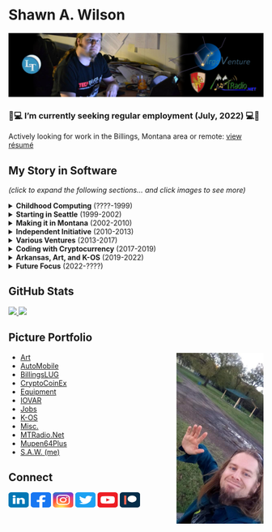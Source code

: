 # Shawn A. Wilson

[![Banner](https://github.com/lannocc/lannocc/raw/main/banner.png)](https://github.com/lannocc)

### 🙋💻 I’m currently seeking regular employment (July, 2022) 💻🙋

Actively looking for work in the Billings, Montana area or remote: [view résumé](https://github.com/lannocc/lannocc/blob/main/resume-lannocc-billings2022.pdf)


## My Story in Software

*(click to expand the following sections... and click images to see more)*


<details>
<summary><b>Childhood Computing</b> (????-1999)</summary>

#### BASIC Beginnings
<a title="View Equipment" href="https://github.com/lannocc/lannocc/blob/main/equipment/README.md"><img align="right" src="https://github.com/lannocc/lannocc/raw/main/equipment/2021-01-06(5).jpg" width="200"></a>
TRS-80, Commodore 64, Atari 520 ST... these are the machines of my childhood. Even for the time, they were by no means modern. I remember drooling over 386 and 486 computers when I spied them in a store-front window, but I knew we couldn't afford them. Even though plenty of games existed, that's not what was included in the hand-me-down tech that I was still gracious to receive. What was included were manuals, lots of manuals. So if this 10-year-old boy was going find anything interesting to do with these computers, he was going to have to write it himself! That's when I learned BASIC and thus began what was to be a life-long interest in programming.

#### Jump into Java
Sometime during my freshman and sophomore years of high school, I took two programming courses at the local junior college. Although these were just intoroductory classes, they finally exposed me to some "real" programming languages: C and C++. I excelled during class but they left me wanting more. When I was 15 or 16, that time when most teenagers are busy earning their driver's license and procuring a car, I bought a computer instead. That is, I ordered it piecemeal from about 10 different companies straight out of Computer Shopper magazine. And it worked! Finally, I had a "modern" machine: Cyrix P200+ CPU and 32MB RAM.

Fresh from the programming classes and with a decent computer, it was time to dig in. Just one problem: I couldn't afford the sorts of tools we used in class (Boreland C compiler). Anyways, there was this new language similar to C++ I was hearing about -- Java. It was getting a lot of buzz and I wanted to make my own web page applet. So I got the book: "Teach Yourself Java in 24 Hours." That single source (tools included!) was all I needed to jump into Java 1.0 programming... and set me on a course of work for the next decade and beyond!
</details>


<details>
<summary><b>Starting in Seattle</b> (1999-2002)</summary>

#### University of Washington
<p>
<a title="View Jobs" href="https://github.com/lannocc/lannocc/blob/main/jobs/README.md"><img align="right" src="https://github.com/lannocc/lannocc/raw/main/jobs/uw.jpg" width="200"></a>
My junior and senior high school years were spent almost entirely at the local community college, thanks to Washington State's "Running Start" program which covered the tuition. However, after graduating in 1999 I did have a small amount of money, enough to cover first year at university, so I applied and was accepted to University of Washington.
</p>
<p>
<a title="View Jobs" href="https://github.com/lannocc/lannocc/blob/main/jobs/README.md"><img align="right" src="https://github.com/lannocc/lannocc/raw/main/jobs/uw-marygates.jpg" width="200"></a>
Shortly after beginning studies at U.W. in the fall of '99, I took an on-campus student job with the university's Computing & Communications department. Though starting in a junior technical support position, I soon moved up to providing account support to university staff. It was during this time I met some amazing people and was there during the grand opening of Mary Gates Hall (presented by Bill Gates) -- our new workplace. At U.W. was also where I was first introduced to Unix systems, and after installing Red Hat Linux 6 on my own computer and joining the local Linux User's Group, I was hooked!
</p>

#### HCM International and Meta4: From Lake Washington to Madrid
<p>
It was after my first year at university that I was faced with a difficult choice: stay in school and go into debt, or attempt to get that ideal job which was the main reason I was in school, but without finishing first. I did the latter in October, 2000 when I was hired on at HCM (Human Capital Management) as their youngest ever hire!
</p>
<p>
<a title="View Jobs" href="https://github.com/lannocc/lannocc/blob/main/jobs/README.md"><img align="right" src="https://github.com/lannocc/lannocc/raw/main/jobs/hcm.gif"></a>
HCM was a great place to work, in the beautiful Leschi Park area of Seattle right on the shore of Lake Washington. Specializing in HR software for Fortune 500 companies, we built tools for things like employee satisfaction surveys and complete benefits management. As an international organization, I performed work on defining and coding standards for localization (language, dates, currency, etc.) of our web services.
</p>
<p>
<a title="View Jobs" href="https://github.com/lannocc/lannocc/blob/main/jobs/README.md"><img align="right" src="https://github.com/lannocc/lannocc/raw/main/jobs/meta4.jpg" width="200"></a>
When HCM partnered with a Spanish company called Meta4, we began to use some of their tools including a JSP tag library. Unfortunately, problems were found in the implementation which we were unable to get resolution on until I identified the root causes by working through the decompiled output of the provided Java classes. This work was vital to our production and significant enough that HCM flew myself and one other developer out to Madrid for two weeks so that we could advise and oversee the solution to our satisfaction. What an amazing experience for 19-year-old me!
</p>
</details>


<details>
<summary><b>Making it in Montana</b> (2002-2010)</summary>

#### ATM Express
<p>
<a title="View Jobs" href="https://github.com/lannocc/lannocc/blob/main/jobs/README.md"><img align="right" src="https://github.com/lannocc/lannocc/raw/main/jobs/atmr.gif"></a>
It was early 2002 and HCM was struggling to keep us paid on time, apparently just one of many victims succumbing to the after-effects of the dot-com bubble. But thanks to my membership on the SeaJUG (Seattle Java User's Group) mailing list, I was pointed in a new direction: a company called ATM Express in Billings, Montana was hiring. ATM Express had recently transitioned from ASP to a Java-based MVC framework for their ATMReports.com web offering and were seeking to add another developer to their team. I had nothing holding me back in Seattle so they flew me out for an interview and weekend stay in Montana and I immediately fell in love with the place.
</p>
<p>
<a title="View Jobs" href="https://github.com/lannocc/lannocc/blob/main/jobs/README.md"><img align="right" src="https://github.com/lannocc/lannocc/raw/main/jobs/inc500.jpg" width="200"><img align="right" src="https://github.com/lannocc/lannocc/raw/main/jobs/atme.png"></a>
At ATM Express I was able to work through some real challenges and grow as a developer. We were recognized two years in a row by Inc. 500 as the largest privately-held ATM distributor in the U.S. At the time, the organization was small enough that I worked on all areas of our software: from core MVC framework, data modeling, web-based reporting and step-by-step wizards, to direct client-server data feeds with financial institutions and ATM event messaging encapsulation.
</p>

#### Payment Alliance
<p>
<a title="View Jobs" href="https://github.com/lannocc/lannocc/blob/main/jobs/README.md"><img align="right" src="https://github.com/lannocc/lannocc/raw/main/jobs/pai.gif"></a>
My work at ATM Express was long term and satisfying, so when we merged with a company called Payment Alliance I played a significant role bringing the two sides of the business (ATM and bankcard/point-of-sale) together into a single cohesive web platform. This started with a week spent in West Palm Beach, Florida gathering requirements for PAI's side of the business and culminated with the development of a new internal event-driven billing system following standard double-entry general accounting principles and PCI compliance. I ultimately left once the major tasks of merging were completed in order to pursue my own business interests but continued to do work for PAI for a couple more years as an independent contractor.
</p>
<p>
In April, 2021, <a href="https://github.com/lannocc/lannocc/blob/main/jobs/Brink%E2%80%99s%20Acquires%20Largest%20Privately%20Owned%20Provider%20of%20ATM%20Services%20in%20the%20U.S..pdf">PAI was acquired by Brink's for $213 million</a>.
</p>
</details>


<details>
<summary><b>Independent Initiative</b> (2010-2013)</summary>

#### Billings Linux Users Group & Others
<p>
Even while I had regular employment it was still important to me to play a part in the larger community, so I joined the BillingsLUG shortly after moving to Montana. Through this group I met some wonderful people and learned about useful technology and techniques. By personally organizing and presenting at a number of meetings I was able to give back by sharing my own experiences.
</p>
<p>
<i>On January 16, 2013, myself and others in the BillingsLUG were interviewed for a segment about Linux on the local NBC affiliate KULR-8 News @ 10:</i>
</p>
<p>
<a title="Play Video" href="https://user-images.githubusercontent.com/11672586/179314377-f9d87440-a702-478e-928f-e2ec55e388ec.mp4"><img src="https://github.com/lannocc/lannocc/raw/main/blug/LANNOCC-BLUG-KULR8.png"></a>
</p>
<p>
Aside from the BillingsLUG, I also participated in the BillingsJUG (Java User's Group), MTSpace, TecNet, the first TEDxBillings, and was local Billings organizer for the MT Programmers Meetup group.
</p>

#### IOVAR: A Web Development Platform
<p>
<a title="View IOVAR Images" href="https://github.com/lannocc/lannocc/blob/main/iovar/README.md"><img src="https://github.com/lannocc/lannocc/raw/main/iovar/Screen%20Shot%202018-12-30%20at%207.20.33%20AM.png" align="right" width="40%"><img src="https://github.com/lannocc/lannocc/raw/main/iovar/logo.png" width="20%" align="right"></a>
In 2011, I started writing code for what was to become the largest project I've ever independently undertaken. The idea was simple, but profound: a web development platform which follows Unix design principles. As a well-defined and multi-platform "systems" language, Java was chosen for the core. Data would be encapsulated as XML, and XSLT used to present it on the web or terminal. Simple BASH-like shell scripts tie it all together.
</p>
<p>
<a title="IOVAR Web Platform and Shell" href="https://github.com/lannocc/iovar">
  <img align="center" src="https://github-readme-stats.vercel.app/api/pin/?username=lannocc&repo=iovar" width="55%">
</a>
</p>
<p>
Although still not considered "complete", the IOVAR platform did mature enough that it was ultimately used in production for a number of websites, including MTRadio.Net (more on that in the next section).
</p>
</details>


<details>
<summary><b>Various Ventures</b> (2013-2017)</summary>

#### MTRadio.Net Internet Broadcasting
<p>
<a title="View MTRadio.Net Images" href="https://github.com/lannocc/lannocc/blob/main/mtradio/README.md"><img src="https://github.com/lannocc/lannocc/raw/main/mtradio/2021-01-05(7).jpg" align="right" width="24%"><img src="https://github.com/lannocc/lannocc/raw/main/mtradio/2021-01-06(11).jpg" width="71%"></a>
On the afternoon of November 5, 2013, a friend mentioned to me how he was interested in starting a podcast. I replied that I had always had a passing interest in broadcasting, so how hard could it be? He left to have a couple drinks at the nearby pub and upon his return we were ready to go live with a cheap microphone, Shoutcast stream, and simple website player. Thus began a four-year immensely entertaining adventure in broadcasting!
</p>
<p>
MTRadio.Net blossomed into a full-fledged custom broadcasting platform built on top of the IOVAR platform and other open-source tools. The custom player presented an image rotation of the currently playing artist over a backdrop of the town/city they were from. Focused on Montana talent, we engineered and aired a number of weekly live radio shows, curated playlists of a number of local bands, and sponsored some small local concerts.
</p>

#### Arduinos and A.I. with Alpha Griffin
<p>
I met Eric Petersen when he was a guest on MTRadio.Net's The IntelScanner show and it wasn't long before we were chatting about technology and his Arduino-based rover project. This was my first introduction to Arduino technology but we quickly found we made a good team and were able to push a number of projects forward. Our small team came to be known as Alpha Griffin and we developed working prototypes for a rover, quad-rotor UAV, and remote control all running our own custom software platform named AutoMobile.
</p>
<p>
<i>On October 21, 2015, Eric and I live-streamed our AutoMobile presentation to the Billings Montana Programmers Meetup:</i>
</p>
<p>
<a title="Play Video" href="https://youtu.be/aZwKoMAQq0c"><img src="https://github.com/lannocc/lannocc/raw/main/automobile/AlphaGriffin-AutoMobile-MTP.png"></a>
</p>
<p>
Beyond Arduinos, Alpha Griffin continues to develop technology in the areas of IoT devices, A.I. (artificial neural networks), financial trading, and more.
</p>

#### Together with Virgo Venture
<p>
With all the R&D involved with the above (IOVAR, MTRadio.Net, Alpha Griffin), and the more personal time that they consumed, there was an increasing necessity to attempt to commercialize this work and streamline development. Virgo Venture was formed for this purpose. Though ultimately unsuccessful, the attempt is now immortalized in our first and only edition of the newsletter known as Virgin Alamanac:
</p>
<p>
<img title="Virgin Almanac" src="https://github.com/lannocc/lannocc/raw/main/virgin_almanac.png">
</p>
</details>


<details>
<summary><b>Coding with Cryptocurrency</b> (2017-2019)</summary>

#### Auditing Aventus
(details soon)

#### CryptoCoinEx
(details soon)

#### Bitcoin Cash Tokens
(details soon)
<a title="Tokens for Bitcoin Cash" href="https://github.com/AlphaGriffin/orbit">
  <img align="center" src="https://github-readme-stats.vercel.app/api/pin/?username=AlphaGriffin&repo=orbit">
</a>
</details>


<details>
  <summary><b>Arkansas, Art, and K-OS</b> (2019-2022)</summary>
  <a title="See all Art" href="https://github.com/lannocc/lannocc/blob/main/art/README.md">
    <img title="k5" src="https://github.com/lannocc/lannocc/raw/main/art/k5.png">
    <img title="k4" src="https://github.com/lannocc/lannocc/raw/main/art/k4.png" width="27%">
    <img title="k3" src="https://github.com/lannocc/lannocc/raw/main/art/k3.png" width="40%">
    <img title="k7" src="https://github.com/lannocc/lannocc/raw/main/art/k7.png" width="30%">
  </a>
</details>


<details>
  <summary><b>Future Focus</b> (2022-????)</summary>
  
I am actively looking for work in the Billings, Montana area or remote: [view résumé](https://github.com/lannocc/lannocc/blob/main/resume-lannocc-billings2022.pdf)

</details>


## GitHub Stats

<a href="https://github.com/lannocc?tab=repositories">
  <img src="https://github-readme-stats.vercel.app/api/top-langs/?username=lannocc&langs_count=6&layout=compact&exclude_repo=bitcoin-abc" width="44%">
  <img src="https://github-readme-stats.vercel.app/api?username=lannocc&show_icons=true&theme=moltack&include_all_commits=true&count_private=true" width="53%">
</a>

<!-- [![trophy](https://github-profile-trophy.vercel.app/?username=lannocc&theme=matrix&columns=-1)](https://github.com/lannocc) -->

<!-- [![View Counter](https://komarev.com/ghpvc/?username=lannocc&color=blueviolet)](https://github.com/lannocc) -->


## Picture Portfolio

<a title="See SAW" href="https://github.com/lannocc/lannocc/blob/main/me/README.md"><img alt="S.A.W." src="https://github.com/lannocc/lannocc/raw/main/me/received_685931809239101.jpeg" align="right" width="172"></a>

- [Art](https://github.com/lannocc/lannocc/blob/main/art/README.md)
- [AutoMobile](https://github.com/lannocc/lannocc/blob/main/automobile/README.md)
- [BillingsLUG](https://github.com/lannocc/lannocc/blob/main/blug/README.md)
- [CryptoCoinEx](https://github.com/lannocc/lannocc/blob/main/cryptocoinex/README.md)
- [Equipment](https://github.com/lannocc/lannocc/blob/main/equipment/README.md)
- [IOVAR](https://github.com/lannocc/lannocc/blob/main/iovar/README.md)
- [Jobs](https://github.com/lannocc/lannocc/blob/main/jobs/README.md)
- [K-OS](https://github.com/lannocc/lannocc/blob/main/k-os/README.md)
- [Misc.](https://github.com/lannocc/lannocc/blob/main/misc/README.md)
- [MTRadio.Net](https://github.com/lannocc/lannocc/blob/main/mtradio/README.md)
- [Mupen64Plus](https://github.com/lannocc/lannocc/blob/main/mupen64plus/README.md)
- [S.A.W. (me)](https://github.com/lannocc/lannocc/blob/main/me/README.md)


## Connect

<a title="lannocc on LinkedIn" href="https://linkedin.com/in/lannocc" target="blank"><img align="center" src="https://github.com/edent/SuperTinyIcons/raw/master/images/svg/linkedin.svg" height="30" width="40" /></a>
<a title="lannocc on Facebook" href="https://facebook.com/lannocc" target="blank"><img align="center" src="https://github.com/edent/SuperTinyIcons/raw/master/images/svg/facebook.svg" height="30" width="40" /></a>
<a title="lannocc on Instagram" href="https://instagram.com/lannocc" target="blank"><img align="center" src="https://github.com/edent/SuperTinyIcons/raw/master/images/svg/instagram.svg" height="30" width="40" /></a>
<a title="lannocc on Twitter" href="https://twitter.com/lannocc" target="blank"><img align="center" src="https://github.com/edent/SuperTinyIcons/raw/master/images/svg/twitter.svg" height="30" width="40" /></a>
<a title="lannocc on YouTube" href="https://youtube.com/lannocc" target="blank"><img align="center" src="https://github.com/edent/SuperTinyIcons/raw/master/images/svg/youtube.svg" height="30" width="40" /></a>
<a title="lannocc on Patreon" href="https://patreon.com/lannocc" target="blank"><img align="center" src="https://github.com/edent/SuperTinyIcons/raw/master/images/svg/patreon.svg" height="30" width="40" /></a>
